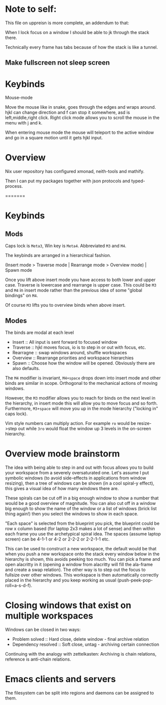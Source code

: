 # Note to self:

This file on uppreisn is more complete, an addendum to that:

When I lock focus on a window I should be able to jk through the stack there.

Technically every frame has tabs because of how the stack is like a tunnel.

## Make fullscreen not sleep screen


# Keybinds

Mouse-mode

Move the mouse like in snake, goes through the edges and wraps around. hjkl can change direction and f can stop it somewhere, asd is left,middle,right click. Right click mode allows you to scroll the mouse in the menu with j and k.

When entering mouse mode the mouse will teleport to the active window and go in a square motion until it gets hjkl input.

# Overview

Nix user repository has configured xmonad, neith-tools and mathify.

Then I can put my packages together with json protocols and typed-process.




=======
# Keybinds

## Mods

Caps lock is `Meta3`, Win key is `Meta4`. Abbreviated `M3` and `M4`.

The keybinds are arranged in a hierarchical fashion.

(Insert mode > Traverse mode | Rearrange mode > Overview mode) | Spawn mode

Once you lift above insert mode you have access to both lower and upper case. Traverse is lowercase and rearrange is upper case. This could be `M3` and `M4` in insert mode rather than the previous idea of some "global bindings" on `M4`.

Of course `M3` lifts you to overview binds when above insert.

## Modes

The binds are modal at each level
- Insert :: All input is sent forward to focused window
- Traverse :: hjkl moves focus, io is to step in or out with focus, etc.
- Rearragne :: swap windows around, shuffle workspaces
- Overview :: Rearrange priorities and workspace hierarchies
- Spawn :: Choose how the window will be opened. Obviously there are also defaults.

The `M4` modifier is invariant, `M4+space` drops down into insert mode and other binds are similar in scope. Orthogonal to the mechanical actions of moving windows.

However, the `M3` modifier allows you to reach for binds on the next level in the hierarchy, in insert mode this will allow you to move focus and so forth. Furthermore, `M3+space` will move you up in the mode hierarchy ("locking in" caps lock).

Vim style numbers can multiply action. For example `ro` would be resize->step out while `3ro` would float the window up 3 levels in the on-screen hierarchy.

# Overview mode brainstorm

The idea with being able to step in and out with focus allows you to build your workspace from a severely oversaturated one. Let's assume I put symbolic windows (to avoid side-effects in applications from window resizing), then a tree of windows can be shown (in a cool spiral-y effect), this gives a visual idea of how many windows there are.

These spirals can be cut off in a big enough window to show a number that would be a good overview of magnitude. You can also cut off in a window big enough to show the name of the window or a list of windows (brick list thing again!) then you select the windows to show in each space.

"Each space" is selected from the blueprint you pick, the blueprint could be row x column based (for laptop 2x3 makes a lot of sense) and then within each frame you use the archetypical spiral idea. The spaces (assume laptop screen) can be 4-1-1 or 4-2 or 2-2-2 or 2-2-1-1 etc.

This can be used to construct a new workspace, the default would be that when you push a new workspace onto the stack every window below in the hierarchy is shown, this avoids peeking too much. You can pick a frame and open alacritty in it (opening a window from alacritty will fill the ala-frame and create a swap relation). The other way is to step out the focus to fullsize over other windows. This workspace is then automatically correctly placed in the hierarchy and you keep working as usual (push-peek-pop-roll=a-s-d-f).

# Closing windows that exist on multiple workspaces

Windows can be closed in two ways:
- Problem solved :: Hard close, delete window - final archive relation
- Dependency resolved :: Soft close, untag - archiving certain connection

Continuing with the analogy with zettelkasten: Archiving is chain relations, reference is anti-chain relations.

# Emacs clients and servers

The filesystem can be split into regions and daemons can be assigned to them.
